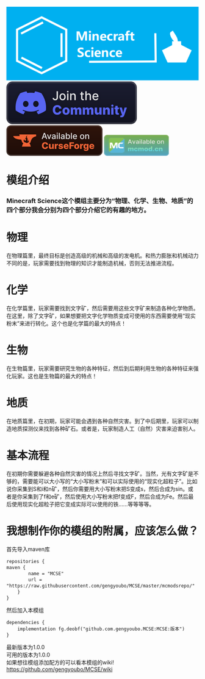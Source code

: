 ![](picture/MCSE.png)<br>
<a href="https://discord.gg/mvFqVABev3" rel="Discord">![Discord](https://raw.githubusercontent.com/Y1rd/Y1rd/main/discord-custom_vector.svg)</a>
<a href="" rel="Curseforge">![Curseforge](https://raw.githubusercontent.com/intergrav/devins-badges/1aec26abb75544baec37249f42008b2fcc0e731f/assets/cozy/available/curseforge_vector.svg)</a>
<a href="" rel="mcmod"><img src="https://raw.githubusercontent.com/KessokuTeaTime/Badges-Extra/refs/heads/main/assets/cozy/available/mcmodcn_64h.png" alt="description" width="170" height="55">
</a>
# 模组介绍
### Minecraft Science这个模组主要分为“物理、化学、生物、地质”的四个部分我会分别为四个部分介绍它的有趣的地方。

# 物理
在物理篇里，最终目标是创造高级的机械和高级的发电机。和热力膨胀和机械动力不同的是，玩家需要找到物理的知识才能制造机械，否则无法推进流程。

# 化学
在化学篇里，玩家需要找到文字矿，然后需要用这些文字矿来制造各种化学物质。在这里，除了文字矿，如果想要把文字化学物质变成可使用的东西需要使用“现实粉末”来进行转化。这个也是化学篇的最大的特点！

# 生物
在生物篇里，玩家需要研究生物的各种特征，然后到后期利用生物的各种特征来强化玩家。这也是生物篇的最大的特点！

# 地质
在地质篇里，在初期，玩家可能会遇到各种自然灾害。到了中后期里，玩家可以制造地质探测仪来找到各种矿石。或者是，玩家制造人工（自然）灾害来迫害别人。

# 基本流程
在初期你需要躲避各种自然灾害的情况上然后寻找文字矿。当然，光有文字矿是不够的，需要能可以大小写的“大小写粉末”和可以实际使用的“现实化超粒子”。比如说你采集到S和i和n矿，然后你需要用大小写粉末把S变成s，然后合成为sin。或者是你采集到了f和e矿，然后使用大小写粉末把f变成F，然后合成为Fe。然后最后使用现实化超粒子把它变成实际可以使用的铁......等等等等。
# 我想制作你的模组的附属，应该怎么做？
首先导入maven库
```
repositories { 
maven {
        name = "MCSE"
        url = "https://raw.githubusercontent.com/gengyoubo/MCSE/master/mcmodsrepo/"
    }
}
```
然后加入本模组
```
dependencies {
    implementation fg.deobf("github.com.gengyoubo.MCSE:MCSE:版本")
}
```
最新版本为1.0.0  
可用的版本为1.0.0  
如果想往模组添加配方的可以看本模组的wiki!  
https://github.com/gengyoubo/MCSE/wiki
